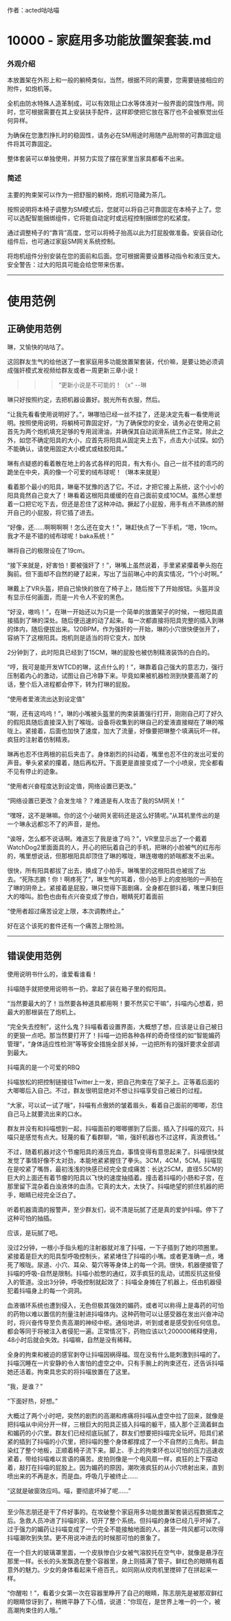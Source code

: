 作者：acted咕咕喵

# 10000 - 家庭用多功能放置架套装.md
### 外观介绍
本放置架在外形上和一般的躺椅类似，当然，根据不同的需要，您需要链接相应的附件，如炮机等。

全机由防水特殊人造革制成，可以有效阻止口水等体液对一般界面的腐蚀作用。同时，您可根据需要在其上安装扶手配件，这样即使把它放在客厅也不会被察觉出任何异样。

为确保在您激烈挣扎时的稳固性，请务必在SM用途时用随产品附带的可靠固定组件将其可靠固定。

整体套装可以单独使用，并努力实现了摆在家里当家具都看不出来。

### 简述
主要的拘束架可以作为一把舒服的躺椅，炮机可隐藏为茶几。

按照说明将本椅子调整为SM模式后，您就可以将自己可靠固定在本椅子上了。您可以选配智能捆绑组件，它将能自动定时或远程控制捆绑您的松紧度。

通过调整椅子的“靠背”高度，您可以将椅子抬高以此为打屁股做准备。安装自动化组件后，也可通过家庭SM网关系统控制。

将炮机组件分别安装在您的面前和后面。您可根据需要设置移动指令和液压变大。安全警告：过大的阳具可能会给您带来伤害。

---
# 使用范例
## 正确使用范例
琳，又愉快的咕咕了。

这回群友生气的给他送了一套家庭用多功能放置架套装，代价嘛，是要让她必须调成强奸模式发视频给群友或者一周更新三章小说！

>>>“更新小说是不可能的！（x”    --琳

琳只好按照约定，去把机器设置好。脱光所有衣服，然后。

“让我先看看使用说明好了。”，琳哪怕已经一丝不挂了，还是决定先看一看使用说明。按照使用说明，将躺椅可靠固定好，“为了确保您的安全，请务必在使用之前首先为两个炮机填充足够的专用润滑油，并确保其自动润滑系统工作正常。除此之外，如您不确定阳具的大小，应首先将阳具从固定夹上去下，点击大小试探。如仍不能确认，请使用固定大小模式或硅胶阳具。”

琳有点疑惑的看着散在地上的各式各样的阳具，有大有小。自己一丝不挂的乖巧的跪坐在中央，真的像一个可爱的绒布球呢！（琳本来就是）

看着那个最小的阳具，琳毫不犹豫的选了它。不过，才把它接上系统，这个小小的阳具竟然自己变大了！琳看着这根阳具缓缓的在自己面前变成10CM。虽然心里想着一口把它吃下去，但还是忍住了这种冲动。撅起了小屁股，用手有点不熟练的掰开自己的小屁股，将它插了进去。

“好像，还……啊啊啊啊！怎么还在变大！”，琳赶快点了一下手机，“嗯，19cm。我才不是不错的绒布球呢！baka系统！”

琳将自己的极限设在了19cm。

“接下来就是，好害怕！要被强奸了！”，琳嘴上虽然说着，手里紧紧攥着拳头抱在胸前。但下面却不自然的硬了起来，写出了当前琳心中的真实情况，“1个小时啊。”

琳戴上了VR头盔，把自己愉快的放在了椅子上，随后按下了开始按钮。头盔并没有显示任何画面，而是一片令人不安的黑色。

“好没，嗷呜！”，在琳一开始还以为只是一个简单的放置架子的时候，一根阳具直接插到了琳的深处。随后便迅速的动了起来。每一次都直接将阳具完整的插入到琳的体内，随后便拔出来。120BPM，作为强奸的一开始，琳的小穴很快便张开了，容纳下了这根阳具。炮机则是适当的将它变大，加快

2分钟到了，此时阳具已经到了15CM，琳的屁股也被仿制精液装饰的白白的。

“哼，我可是能开发WTCD的琳，这点什么的！”，琳靠着自己强大的意志力，强行压制着内心的激动，试图让自己冷静下来。毕竟如果被机器检测到快要高潮了的话，整个后入进程都会停下，转为打琳的屁股。

“使用者爱液流出达到设定值”

“啊，还有这呜呜！”，琳的小嘴被头盔里的拘束装置强行打开，刚刚自己盯了好久的假阳具随后直接深入到了喉咙。设备将收集到的琳自己的爱液直接糊在了琳的喉咙上。紧接着，后面也加快了速度，加大了流量，好像要把琳整个填满玩坏一样。疯狂的注射着仿制精液。

琳再也忍不住两根的前后夹击了。身体剧烈的抖动着，嘴里也忍不住的发出可爱的声音。拳头紧紧的攥着，随后再松开。下面更是直接变成了一个小喷泉，完全都看不见有停止的迹象。

“使用者兴奋程度达到设定值，网络设置已更改。”

“网络设置已更改？会发生啥？？难道是有人攻击了我的SM网关！”

“嘿呀，这不是琳嘛。你的这个小破网关密码还是这么好猜呢。”从耳机里传出的是一个琳永远都忘不了的声音，是他。

“诶呀，怎么都不说话啊。难道忘了我是谁了吗？”，VR里显示出了一个戴着WatchDog2里面面具的人，开心的把玩着自己的手机，把琳的小脸被气的红彤彤的，嘴里想说话，但那根阳具却顶住了琳的喉咙，琳连嗷嗷的娇喘都发不出来。

很快，所有阳具都拔了出去，换成了小拍手。琳嘴里的这根阳具也被拔了出去。“死陈志鹏！你！啊疼死了”，琳生气的骂着，但小拍手上的皮拍啪的一声拍在了琳的阴帝上。紧接着是屁股，琳只觉得下面剧痛，全身都在颤抖着，嘴里只剩巨大的嚎叫。脸色也由有点兴奋变成了惨白，眼睛死盯着面前

“使用者超过痛苦设定上限，本次调教终止。”

好在这个该死的套件还有一个痛苦上限检测。


---

## 错误使用范例

使用说明书什么的，谁爱看谁看！

抖喵随手就把使用说明书一扔，拿起了装在箱子里的假阳具。

“当然要最大的了！当然要各种道具都用啊！要不然买它干嘛”，抖喵内心想着，把最大的那根装在了炮机上。

“完全失去控制”，这什么鬼？抖喵看着设置界面，大概想了想，应该是让自己被日的更狠一点吧。那当然要打开了！抖喵一边把各种各样的奇奇怪怪的如“智能媚药管理”，“身体适应性检测”等等安全措施全部关掉，一边把所有的强奸要求全部调到最大。

抖喵真的是一个可爱的RBQ

抖喵放松的把控制链接往Twitter上一发，把自己拘束在了架子上。正等着后面的大唧唧后入自己。不过，群友很明显绝对不想让抖喵享受自己被日的过程。

“大家，可以试一试了哦”，抖喵有点傲娇的皱着眉头，看着自己面前的唧唧，忍住自己马上就要流出来的口水。

群友并没有和抖喵想到一起，抖喵面前的唧唧挪到了后面，插入了抖喵的双穴，抖喵只是感觉有点大。轻蔑的看了看群聊，“嘛，强奸机器也不过这样，真浪费钱。”

不过，随着机器对这个节瘤阳具的液压充血，事情变得有意思起来了。抖喵很快就发觉了事情好像不太对劲，本能地紧紧握住了拳头。3CM，4CM，5CM。抖喵现在是咬紧了嘴唇，最初浅浅的快感已经完全变成痛苦：长达25CM，直径5.5CM的巨大的上面还有着节瘤的阳具以飞快的速度抽插着。撞击着抖喵的小肠和子宫，在那里留下混杂着白浊液体的血渍。它真的太大，太快了。抖喵绝望的抓住机器的把手，眼睛已经完全泛白了。

听着机器滴滴的报警声，至少群友们，说不清是玩腻了还是真的爱护抖喵。停下了这种可怕的抽插。

应该，是玩腻了吧。

没过2分钟，一根小手指头粗的注射器就对准了抖喵，一下子插到了她的项圈里。紧接着是巨大的阳具型呼吸控制头，紧紧堵住了抖喵的小嘴。或者更准确一点，堵死了喉咙。尿道、小穴、耳朵、菊穴等等身体上的每一个洞。很快，机器便接管了抖喵的呼吸-自然是限制。抖喵小脸憋的通红，双手疯狂的乱动，试图反抗这些侵入的管道。没出3分钟，呼吸控制就起效了：抖喵全身摊在了机器上，任由机器侵犯着抖喵身上的每一个洞洞。

血液循环系统也遭到侵入，无色但极其强效的媚药，或者可以称得上是毒药的可怕的药物以难以置信的剂量注射进抖喵体内。这种药物可以让感受器在发出兴奋冲动时，将兴奋传导至负责高潮的神经中枢。通俗地讲，听到或者是感受到任何信息。都会等同于将被注入者侵犯一遍。正常情况下，药物应该以1;200000稀释使用，48小时后就会失效。抖喵嘛，自然是没有稀释。

全身的拘束和被迫的感官剥夺让抖喵因祸得福。现在没有什么能刺激到抖喵的了。抖喵沉睡在一片安静的令人害怕的虚空之中。只有手腕上的拘束还在，还告诉抖喵她还活着。拘束具忠实的将抖喵放置在了这里。

“我，是谁？”

“下面好热，好想。”

大概过了两个小时吧，突然的剧烈的高潮和疼痛将抖喵从虚空中拉了回来，就像是把抖喵从中间分开一样，三根巨大的阳具正插入抖喵的躯干，插入那个正滴着鲜血和媚药的小穴里。群友们已经彻底玩腻了，群友们想要把抖喵完全玩坏。阳具们紧紧的插到了抖喵的小穴里，把抖喵的整个身体都撑成了一个不自然的三角形。鲜血染红了整个地板，正顺着椅子流下来。脚上、手上的拘束环也以可怕的压力迅速收紧着，带给抖喵难以言语的痛苦。皮拍则像是一个电风扇一样，疯狂的上下摆动着，敲打在抖喵的屁股上。因为媚药的原因，潮吹液疯狂的从小穴喷射出来，直到喷出来的不再是水，而是血。呼吸几乎被终止……

“这就是破窗效应吗。喵，要彻底坏掉了呢……”

---

至少陈志朋还是干了件好事的。在攻破整个家庭用多功能放置架套装远程数据库之后。急救人员冲进了抖喵的家，切开了整个系统。但抖喵的身体已经几乎坏掉了。过于强力的媚药让抖喵变成了一个完全不能接触地面的人，甚至一阵风都可以吹得抖喵潮吹到失禁。更不用说冲进去的时候那可怕的景象了。

在一个巨大的玻璃罩里面，一个皮肤惨白少女被气溶胶托在空气中，就像是悬浮在那里一样。长长的头发飘逸在整个容器里，身上则插满了管子。鲜红色的眼睛有着意外的魅力。少女的身体看起来千疮百孔，如同刚从绞肉机里搅碎了在拼起来一样。

“你醒啦！”，看着少女第一次在容器里睁开了自己的眼睛，陈志朋先是被那双鲜红的眼睛惊讶到了，稍微平静了下心情，说道：“你现在，是世界上唯一的一个，被高潮拘束住的人哦。”

